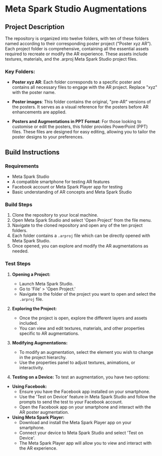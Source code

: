 # Meta Spark Studio Augmentations

## Project Description

The repository is organized into twelve folders, with ten of these folders named according to their corresponding poster project ("Poster xyz AR"). Each project folder is comprehensive, containing all the essential assets required to recreate or modify the AR experience. These assets include textures, materials, and the .arproj Meta Spark Studio project files.

### Key Folders:

- **Poster xyz AR**: Each folder corresponds to a specific poster and contains all necessary files to engage with the AR project. Replace "xyz" with the poster name.

- **Poster images**: This folder contains the original, "pre-AR" versions of the posters. It serves as a visual reference for the posters before AR enhancements are applied.

- **Posters and Augmentations in PPT Format**: For those looking to customise or edit the posters, this folder provides PowerPoint (PPT) files. These files are designed for easy editing, allowing you to tailor the poster designs to your preferences.

## Build Instructions

### Requirements

* Meta Spark Studio
* A compatible smartphone for testing AR features
* Facebook account or Meta Spark Player app for testing
* Basic understanding of AR concepts and Meta Spark Studio

### Build Steps

1. Clone the repository to your local machine.
2. Open Meta Spark Studio and select 'Open Project' from the file menu.
3. Navigate to the cloned repository and open any of the ten project folders.
4. Each folder contains a `.arproj` file which can be directly opened with Meta Spark Studio.
5. Once opened, you can explore and modify the AR augmentations as needed.

### Test Steps

1. **Opening a Project:**
   - Launch Meta Spark Studio.
   - Go to 'File' > 'Open Project.'
   - Navigate to the folder of the project you want to open and select the `.arproj` file.

2. **Exploring the Project:**
   - Once the project is open, explore the different layers and assets included.
   - You can view and edit textures, materials, and other properties specific to AR augmentations.

3. **Modifying Augmentations:**
   - To modify an augmentation, select the element you wish to change in the project hierarchy.
   - Use the properties panel to adjust textures, animations, or interactivity.

4. **Testing on a Device:**
To test an augmentation, you have two options:
- **Using Facebook:**
     - Ensure you have the Facebook app installed on your smartphone.
     - Use the 'Test on Device' feature in Meta Spark Studio and follow the prompts to send the test to your Facebook account.
     - Open the Facebook app on your smartphone and interact with the AR poster augmentation.
- **Using Meta Spark Player:**
     - Download and install the Meta Spark Player app on your smartphone.
     - Connect your device to Meta Spark Studio and select 'Test on Device'.
     - The Meta Spark Player app will allow you to view and interact with the AR experience.
